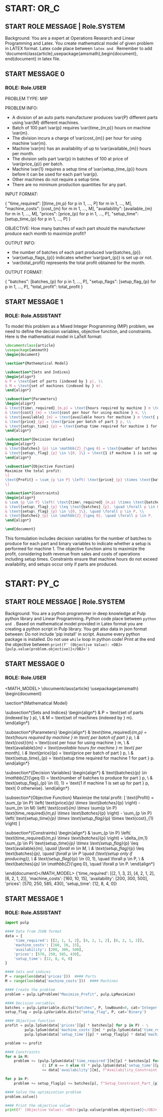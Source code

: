 # START: OR_C 
## START ROLE MESSAGE | Role.SYSTEM 
Background: You are a expert at Operations Research and Linear Programming and Latex. You create mathematical model of given problem in LATEX format. Latex code place between ```latex and ``` Remember to add 'documentclass{article},usepackage{amsmath},begin{document}, end{document} in latex file. 
## START MESSAGE 0 
### ROLE: Role.USER
<DESCRIPTION>
PROBLEM TYPE: MIP

PROBLEM INFO:

- A division of an auto parts manufacturer produces \var{P} different parts using \var{M} different machines.
- Batch of 100 part \var{p} requires \var{time_{m,p}} hours on machine \var{m}.
- The division incurs a charge of \var{cost_{m}} per hour for using machine \var{m}.
- Machine \var{m} has an availability of up to \var{available_{m}} hours per month.
- The division sells part \var{p} in batches of 100 at price of \var{price_{p}} per batch.
- Machine \var{1} requires a setup time of \var{setup_time_{p}} hours before it can be used for each part \var{p}.
- Other machines do not require a setup time.
- There are no minimum production quantities for any part.

INPUT FORMAT: 

{
    "time_required": [[time_{m,p} for p in 1, ..., P] for m in 1, ..., M],
    "machine_costs": [cost_{m} for m in 1, ..., M],
    "availability": [available_{m} for m in 1, ..., M],
    "prices": [price_{p} for p in 1, ..., P],
    "setup_time": [setup_time_{p} for p in 1, ..., P]
}

OBJECTIVE: How many batches of each part should the manufacturer produce each month to maximize profit?

OUTPUT INFO:

- the number of batches of each part produced \var{batches_{p}}.
- \var{setup_flags_{p}} indicates whether \var{part_{p}} is set up or not.
- \var{total_profit} represents the total profit obtained for the month.

OUTPUT FORMAT:

{
    "batches": [batches_{p} for p in 1, ..., P],
    "setup_flags": [setup_flag_{p} for p in 1, ..., P],
    "total_profit": total_profit
}
</DESCRIPTION>


## START MESSAGE 1 
### ROLE: Role.ASSISTANT
To model this problem as a Mixed Integer Programming (MIP) problem, we need to define the decision variables, objective function, and constraints. Here is the mathematical model in LaTeX format:

```latex
\documentclass{article}
\usepackage{amsmath}
\begin{document}

\section*{Mathematical Model}

\subsection*{Sets and Indices}
\begin{align*}
& P = \text{set of parts (indexed by } p), \\
& M = \text{set of machines (indexed by } m).
\end{align*}

\subsection*{Parameters}
\begin{align*}
& \text{time\_required}_{m,p} = \text{hours required by machine } m \text{ per batch of part } p, \\
& \text{cost}_{m} = \text{cost per hour for using machine } m, \\
& \text{available}_{m} = \text{available hours for machine } m \text{ per month}, \\
& \text{price}_{p} = \text{price per batch of part } p, \\
& \text{setup\_time}_{p} = \text{setup time required for machine 1 for part } p.
\end{align*}

\subsection*{Decision Variables}
\begin{align*}
& \text{batches}_{p} \in \mathbb{Z}_{\geq 0} = \text{number of batches to produce for part } p, \\
& \text{setup\_flag}_{p} \in \{0, 1\} = \text{1 if machine 1 is set up for part } p, \text{ 0 otherwise}.
\end{align*}

\subsection*{Objective Function}
Maximize the total profit:
\[
\text{Profit} = \sum_{p \in P} \left( \text{price}_{p} \times \text{batches}_{p} \right) - \sum_{m \in M} \left( \text{cost}_{m} \times \sum_{p \in P} \text{time\_required}_{m,p} \times \text{batches}_{p} \right) - \sum_{p \in P} \left( \text{setup\_time}_{p} \times \text{setup\_flag}_{p} \times \text{cost}_{1} \right)
\]

\subsection*{Constraints}
\begin{align*}
& \sum_{p \in P} \left( \text{time\_required}_{m,p} \times \text{batches}_{p} \right) + \delta_{m,1} \sum_{p \in P} \text{setup\_time}_{p} \times \text{setup\_flag}_{p} \leq \text{available}_{m}, \quad \forall m \in M, \\
& \text{setup\_flag}_{p} \leq \text{batches}_{p}, \quad \forall p \in P \quad (\text{setup only if producing}), \\
& \text{setup\_flag}_{p} \in \{0, 1\}, \quad \forall p \in P, \\
& \text{batches}_{p} \in \mathbb{Z}_{\geq 0}, \quad \forall p \in P.
\end{align*}

\end{document}
```

This formulation includes decision variables for the number of batches to produce for each part and binary variables to indicate whether a setup is performed for machine 1. The objective function aims to maximize the profit, considering both revenue from sales and costs of operations including setup times. Constraints ensure that machine hours do not exceed availability, and setups occur only if parts are produced.

# START: PY_C 
## START ROLE MESSAGE | Role.SYSTEM 
Background: You are a python programmer in deep knowledge at Pulp python library and Linear Programming. Python code place between ```python and ```. Based on mathematical model provided in Latex format you are creating a python script in Pulp library. You get also data in json format between: <DATA></DATA> Do not include 'pip install' in script. Assume every python package is installed. Do not use `while` loop in python code! Print at the end the objective between <OBJ></OBJ> `print(f' (Objective Value): <OBJ>{pulp.value(problem.objective)}</OBJ>')` 
## START MESSAGE 0 
### ROLE: Role.USER
<MATH_MODEL>
\documentclass{article}
\usepackage{amsmath}
\begin{document}

\section*{Mathematical Model}

\subsection*{Sets and Indices}
\begin{align*}
& P = \text{set of parts (indexed by } p), \\
& M = \text{set of machines (indexed by } m).
\end{align*}

\subsection*{Parameters}
\begin{align*}
& \text{time\_required}_{m,p} = \text{hours required by machine } m \text{ per batch of part } p, \\
& \text{cost}_{m} = \text{cost per hour for using machine } m, \\
& \text{available}_{m} = \text{available hours for machine } m \text{ per month}, \\
& \text{price}_{p} = \text{price per batch of part } p, \\
& \text{setup\_time}_{p} = \text{setup time required for machine 1 for part } p.
\end{align*}

\subsection*{Decision Variables}
\begin{align*}
& \text{batches}_{p} \in \mathbb{Z}_{\geq 0} = \text{number of batches to produce for part } p, \\
& \text{setup\_flag}_{p} \in \{0, 1\} = \text{1 if machine 1 is set up for part } p, \text{ 0 otherwise}.
\end{align*}

\subsection*{Objective Function}
Maximize the total profit:
\[
\text{Profit} = \sum_{p \in P} \left( \text{price}_{p} \times \text{batches}_{p} \right) - \sum_{m \in M} \left( \text{cost}_{m} \times \sum_{p \in P} \text{time\_required}_{m,p} \times \text{batches}_{p} \right) - \sum_{p \in P} \left( \text{setup\_time}_{p} \times \text{setup\_flag}_{p} \times \text{cost}_{1} \right)
\]

\subsection*{Constraints}
\begin{align*}
& \sum_{p \in P} \left( \text{time\_required}_{m,p} \times \text{batches}_{p} \right) + \delta_{m,1} \sum_{p \in P} \text{setup\_time}_{p} \times \text{setup\_flag}_{p} \leq \text{available}_{m}, \quad \forall m \in M, \\
& \text{setup\_flag}_{p} \leq \text{batches}_{p}, \quad \forall p \in P \quad (\text{setup only if producing}), \\
& \text{setup\_flag}_{p} \in \{0, 1\}, \quad \forall p \in P, \\
& \text{batches}_{p} \in \mathbb{Z}_{\geq 0}, \quad \forall p \in P.
\end{align*}

\end{document}</MATH_MODEL>
<DATA>
{'time_required': [[2, 1, 3, 2], [4, 2, 1, 2], [6, 2, 1, 2]], 'machine_costs': [160, 10, 15], 'availability': [200, 300, 500], 'prices': [570, 250, 585, 430], 'setup_time': [12, 8, 4, 0]}</DATA>


## START MESSAGE 1 
### ROLE: Role.ASSISTANT
```python
import pulp

#### Data from JSON format
data = {
    'time_required': [[2, 1, 3, 2], [4, 2, 1, 2], [6, 2, 1, 2]],
    'machine_costs': [160, 10, 15],
    'availability': [200, 300, 500],
    'prices': [570, 250, 585, 430],
    'setup_time': [12, 8, 4, 0]
}

#### Sets and indices
P = range(len(data['prices']))  #### Parts
M = range(len(data['machine_costs']))  #### Machines

#### Create the problem
problem = pulp.LpProblem("Maximize_Profit", pulp.LpMaximize)

#### Decision variables
batches = pulp.LpVariable.dicts("batches", P, lowBound=0, cat='Integer')
setup_flag = pulp.LpVariable.dicts("setup_flag", P, cat='Binary')

#### Objective function
profit = pulp.lpSum(data['prices'][p] * batches[p] for p in P) - \
         pulp.lpSum(data['machine_costs'][m] * pulp.lpSum(data['time_required'][m][p] * batches[p] for p in P) for m in M) - \
         pulp.lpSum(data['setup_time'][p] * setup_flag[p] * data['machine_costs'][0] for p in P)

problem += profit

#### Constraints
for m in M:
    problem += (pulp.lpSum(data['time_required'][m][p] * batches[p] for p in P) +
                 (1 if m == 0 else 0) * pulp.lpSum(data['setup_time'][p] * setup_flag[p] for p in P) 
                 <= data['availability'][m], f"Availability_Constraint_Machine_{m}")

for p in P:
    problem += setup_flag[p] <= batches[p], f"Setup_Constraint_Part_{p}"

#### Solve the optimization problem
problem.solve()

#### Print the objective value
print(f' (Objective Value): <OBJ>{pulp.value(problem.objective)}</OBJ>')
```

